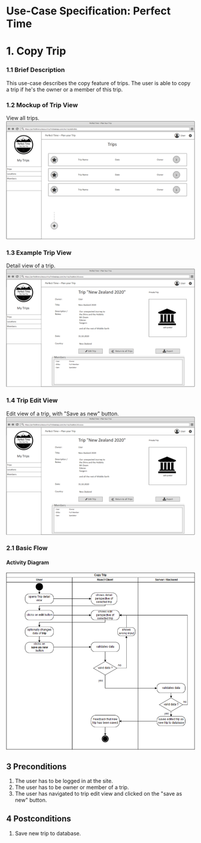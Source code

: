 # Use-Case Specification: Perfect Time
# 1. Copy Trip
### 1.1 Brief Description

This use-case describes the copy feature of trips. The user is able to copy a trip if he's the owner or a member of this trip.

### 1.2 Mockup of Trip View
View all trips.
![trip view file missing][lv]

[lv]: TripsView.png "Trips View"

### 1.3 Example Trip View
Detail view of a trip.
![example trip detail view file missing][lvf]

[lvf]: TripDetailView.png "Trip Detail View"

### 1.4 Trip Edit View
Edit view of a trip, with "Save as new" button.
![trip edit view file missing][lvf]

[lvf]: TripEditView.png "Trip Detail View"

### 2.1 Basic Flow
#### Activity Diagram

![activity diagram file missing][ad]

[ad]: copyTrip_activityDiagramm.png "Activity Diagram"


## 3 Preconditions
1. The user has to be logged in at the site.
2. The user has to be owner or member of a trip.
3. The user has navigated to trip edit view and clicked on the "save as new" button.

## 4 Postconditions
1. Save new trip to database.
